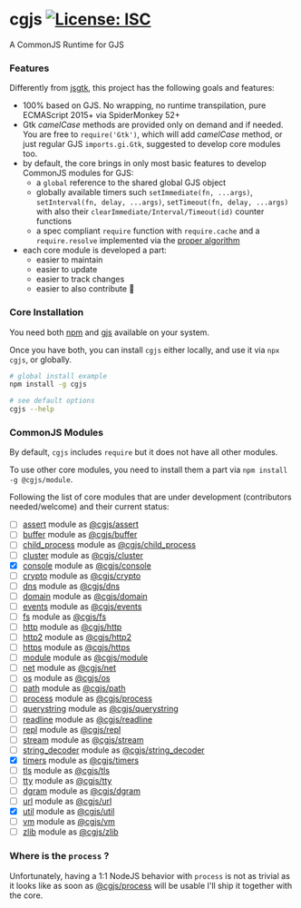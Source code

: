 # cgjs [![License: ISC](https://img.shields.io/badge/License-ISC-yellow.svg)](https://opensource.org/licenses/ISC)

A CommonJS Runtime for GJS

### Features

Differently from [jsgtk](https://github.com/WebReflection/jsgtk), this project has the following goals and features:

  * 100% based on GJS. No wrapping, no runtime transpilation, pure ECMAScript 2015+ via SpiderMonkey 52+
  * Gtk _camelCase_ methods are provided only on demand and if needed. You are free to `require('Gtk')`, which will add _camelCase_ method, or just regular GJS `imports.gi.Gtk`, suggested to develop core modules too.
  * by default, the core brings in only most basic features to develop CommonJS modules for GJS:
    * a `global` reference to the shared global GJS object
    * globally available timers such `setImmediate(fn, ...args)`, `setInterval(fn, delay, ...args)`, `setTimeout(fn, delay, ...args)` with also their `clearImmediate/Interval/Timeout(id)` counter functions
    * a spec compliant `require` function with `require.cache` and a `require.resolve` implemented via the [proper algorithm](https://nodejs.org/api/modules.html#modules_all_together)
  * each core module is developed a part:
    * easier to maintain
    * easier to update
    * easier to track changes
    * easier to also contribute 🎉

### Core Installation

You need both [npm](https://www.npmjs.com) and [gjs](https://wiki.gnome.org/Projects/Gjs) available on your system.

Once you have both, you can install `cgjs` either locally, and use it via `npx cgjs`, or globally.

```sh
# global install example
npm install -g cgjs

# see default options
cgjs --help
```

### CommonJS Modules

By default, `cgjs` includes `require` but it does not have all other modules.

To use other core modules, you need to install them a part via `npm install -g @cgjs/module`.

Following the list of core modules that are under development (contributors needed/welcome) and their current status:

  - [ ] [assert](https://nodejs.org/api/assert.html) module as [@cgjs/assert](https://github.com/cgjs/assert)
  - [ ] [buffer](https://nodejs.org/api/buffer.html) module as [@cgjs/buffer](https://github.com/cgjs/buffer)
  - [ ] [child_process](https://nodejs.org/api/child_process.html) module as [@cgjs/child_process](https://github.com/cgjs/child_process)
  - [ ] [cluster](https://nodejs.org/api/cluster.html) module as [@cgjs/cluster](https://github.com/cgjs/cluster)
  - [x] [console](https://nodejs.org/api/console.html) module as [@cgjs/console](https://github.com/cgjs/console)
  - [ ] [crypto](https://nodejs.org/api/crypto.html) module as [@cgjs/crypto](https://github.com/cgjs/crypto)
  - [ ] [dns](https://nodejs.org/api/dns.html) module as [@cgjs/dns](https://github.com/cgjs/dns)
  - [ ] [domain](https://nodejs.org/api/domain.html) module as [@cgjs/domain](https://github.com/cgjs/domain)
  - [ ] [events](https://nodejs.org/api/events.html) module as [@cgjs/events](https://github.com/cgjs/events)
  - [ ] [fs](https://nodejs.org/api/fs.html) module as [@cgjs/fs](https://github.com/cgjs/fs)
  - [ ] [http](https://nodejs.org/api/http.html) module as [@cgjs/http](https://github.com/cgjs/http)
  - [ ] [http2](https://nodejs.org/api/http2.html) module as [@cgjs/http2](https://github.com/cgjs/http2)
  - [ ] [https](https://nodejs.org/api/https.html) module as [@cgjs/https](https://github.com/cgjs/https)
  - [ ] [module](https://nodejs.org/api/module.html) module as [@cgjs/module](https://github.com/cgjs/module)
  - [ ] [net](https://nodejs.org/api/net.html) module as [@cgjs/net](https://github.com/cgjs/net)
  - [ ] [os](https://nodejs.org/api/os.html) module as [@cgjs/os](https://github.com/cgjs/os)
  - [ ] [path](https://nodejs.org/api/path.html) module as [@cgjs/path](https://github.com/cgjs/path)
  - [ ] [process](https://nodejs.org/api/process.html) module as [@cgjs/process](https://github.com/cgjs/process)
  - [ ] [querystring](https://nodejs.org/api/querystring.html) module as [@cgjs/querystring](https://github.com/cgjs/querystring)
  - [ ] [readline](https://nodejs.org/api/readline.html) module as [@cgjs/readline](https://github.com/cgjs/readline)
  - [ ] [repl](https://nodejs.org/api/repl.html) module as [@cgjs/repl](https://github.com/cgjs/repl)
  - [ ] [stream](https://nodejs.org/api/stream.html) module as [@cgjs/stream](https://github.com/cgjs/stream)
  - [ ] [string_decoder](https://nodejs.org/api/string_decoder.html) module as [@cgjs/string_decoder](https://github.com/cgjs/string_decoder)
  - [x] [timers](https://nodejs.org/api/timers.html) module as [@cgjs/timers](https://github.com/cgjs/timers)
  - [ ] [tls](https://nodejs.org/api/tls.html) module as [@cgjs/tls](https://github.com/cgjs/tls)
  - [ ] [tty](https://nodejs.org/api/tty.html) module as [@cgjs/tty](https://github.com/cgjs/tty)
  - [ ] [dgram](https://nodejs.org/api/dgram.html) module as [@cgjs/dgram](https://github.com/cgjs/dgram)
  - [ ] [url](https://nodejs.org/api/url.html) module as [@cgjs/url](https://github.com/cgjs/url)
  - [x] [util](https://nodejs.org/api/util.html) module as [@cgjs/util](https://github.com/cgjs/util)
  - [ ] [vm](https://nodejs.org/api/vm.html) module as [@cgjs/vm](https://github.com/cgjs/vm)
  - [ ] [zlib](https://nodejs.org/api/zlib.html) module as [@cgjs/zlib](https://github.com/cgjs/zlib)

### Where is the `process` ?

Unfortunately, having a 1:1 NodeJS behavior with `process` is not as trivial as it looks like as soon as [@cgjs/process](https://github.com/cgjs/process) will be usable I'll ship it together with the core.
